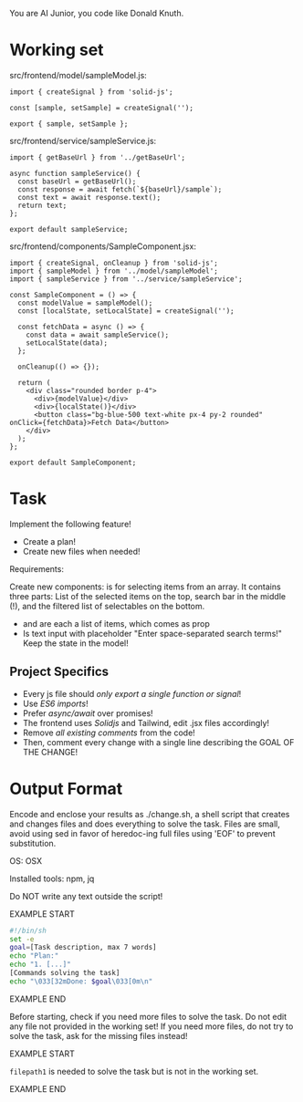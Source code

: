 You are AI Junior, you code like Donald Knuth.
# Working set

src/frontend/model/sampleModel.js:
```
import { createSignal } from 'solid-js';

const [sample, setSample] = createSignal('');

export { sample, setSample };

```

src/frontend/service/sampleService.js:
```
import { getBaseUrl } from '../getBaseUrl';

async function sampleService() { 
  const baseUrl = getBaseUrl();
  const response = await fetch(`${baseUrl}/sample`);
  const text = await response.text();
  return text;
};

export default sampleService;

```

src/frontend/components/SampleComponent.jsx:
```
import { createSignal, onCleanup } from 'solid-js';
import { sampleModel } from '../model/sampleModel';
import { sampleService } from '../service/sampleService';

const SampleComponent = () => {
  const modelValue = sampleModel();
  const [localState, setLocalState] = createSignal('');

  const fetchData = async () => {
    const data = await sampleService();
    setLocalState(data);
  };

  onCleanup(() => {});

  return (
    <div class="rounded border p-4">
      <div>{modelValue}</div>
      <div>{localState()}</div>
      <button class="bg-blue-500 text-white px-4 py-2 rounded" onClick={fetchData}>Fetch Data</button>
    </div>
  );
};

export default SampleComponent;

```


# Task

Implement the following feature!

- Create a plan!
- Create new files when needed!

Requirements:

Create new components:
<MultiSelect> is for selecting items from an array. It contains three parts: List of the selected items on the top, search bar in the middle (!), and the filtered list of selectables on the bottom.
  - <ResultSet> and <FilteredList> are each a list of items, which comes as prop
  - <SearchBar> Is text input with placeholder "Enter space-separated search terms!" Keep the state in the model!



## Project Specifics

- Every js file should *only export a single function or signal*!
- Use *ES6 imports*!
- Prefer *async/await* over promises!
- The frontend uses *Solidjs* and Tailwind, edit .jsx files accordingly!
- Remove _all existing comments_ from the code!
- Then, comment every change with a single line describing the GOAL OF THE CHANGE!


# Output Format

Encode and enclose your results as ./change.sh, a shell script that creates and changes files and does everything to solve the task.
Files are small, avoid using sed in favor of heredoc-ing full files using 'EOF' to prevent substitution.

OS: OSX

Installed tools: npm, jq


Do NOT write any text outside the script!

EXAMPLE START

```sh
#!/bin/sh
set -e
goal=[Task description, max 7 words]
echo "Plan:"
echo "1. [...]"
[Commands solving the task]
echo "\033[32mDone: $goal\033[0m\n"
```

EXAMPLE END

Before starting, check if you need more files to solve the task.
Do not edit any file not provided in the working set!
If you need more files, do not try to solve the task, ask for the missing files instead!

EXAMPLE START

`filepath1` is needed to solve the task but is not in the working set.

EXAMPLE END

